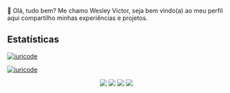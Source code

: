 🎫 Olá, tudo bem? Me chamo Wesley Victor, seja bem vindo(a) ao meu perfil <br> aqui compartilho minhas experiências e projetos.
## Estatísticas
[![iuricode](https://github-readme-stats.vercel.app/api/top-langs/?username=w3sfx&hide=html&layout=compact&locale=pt-BR&theme=dark)](https://github.com/w3sfx/)

[![iuricode](https://github-readme-stats.vercel.app/api?username=w3sfx&show_icons=true&locale=pt-BR&theme=dark)](https://github.com/w3sfx/)

<div  align="center"> 
  <a href="https://www.youtube.com/channel/UCSawC0irKSG8W05zahr1i9w" target="_blank"><img src="https://img.shields.io/badge/-Youtube-%23EA4335?style=for-the-badge&logo=youtube&logoColor=white" target="_blank"></a>
  <a href="https://www.instagram.com/caldasflamejantes/" target="_blank"><img src="https://img.shields.io/badge/-Instagram-%23E4405F?style=for-the-badge&logo=instagram&logoColor=white" target="_blank"></a>
  <a href="https://www.linkedin.com/in/ellen-maria-da-silva-caldas-4824b01a7/" target="_blank"><img src="https://img.shields.io/badge/-LinkedIn-%230077B5?style=for-the-badge&logo=linkedin&logoColor=white" target="_blank"></a> 
 
<img src="https://raw.githubusercontent.com/w3sfx/w3sfx/output/github-contribution-grid-snake.svg">
 
</div>
<!--
**w3sfx/w3sfx** is a ✨ _special_ ✨ repository because its `README.md` (this file) appears on your GitHub profile.

Here are some ideas to get you started:

- 🔭 I’m currently working on ...
- 🌱 I’m currently learning ...
- 👯 I’m looking to collaborate on ...
- 🤔 I’m looking for help with ...
- 💬 Ask me about ...
- 📫 How to reach me: ...
- 😄 Pronouns: ...
- ⚡ Fun fact: ...
-->
